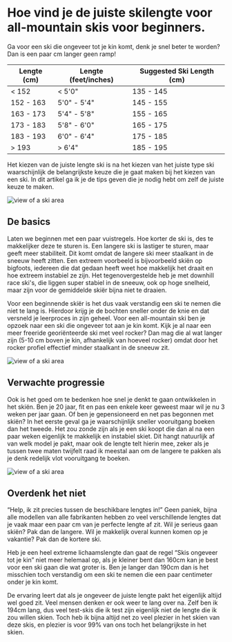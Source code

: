 # Hoe vind je de juiste skilengte voor all-mountain skis voor beginners.

Ga voor een ski die ongeveer tot je kin komt, denk je snel beter te worden? Dan is een paar cm langer geen ramp! 

| Lengte (cm) | Lengte (feet/inches) | Suggested Ski Length (cm) |
|-------------|----------------------|---------------------------|
| < 152       | < 5'0"               | 135 - 145                 |
| 152 - 163   | 5'0" - 5'4"          | 145 - 155                 |
| 163 - 173   | 5'4" - 5'8"          | 155 - 165                 |
| 173 - 183   | 5'8" - 6'0"          | 165 - 175                 |
| 183 - 193   | 6'0" - 6'4"          | 175 - 185                 |
| > 193       | > 6'4"               | 185 - 195                 |

Het kiezen van de juiste lengte ski is na het kiezen van het juiste type ski waarschijnlijk de belangrijkste keuze die je gaat maken bij het kiezen van een ski. In dit artikel ga ik je de tips geven die je nodig hebt om zelf de juiste keuze te maken. 


![view of a ski area](/images/banner-3.jpeg)

## De basics

Laten we beginnen met een paar vuistregels. Hoe korter de ski is, des te makkelijker deze te sturen is. Een langere ski is lastiger te sturen, maar geeft meer stabiliteit. Dit komt omdat de langere ski meer staalkant in de sneeuw heeft zitten. Een extreem voorbeeld is bijvoorbeeld skiën op bigfoots, iedereen die dat gedaan heeft weet hoe makkelijk het draait en hoe extreem instabiel ze zijn. Het tegenovergestelde heb je met downhill race ski's, die liggen super stabiel in de sneeuw, ook op hoge snelheid, maar zijn voor de gemiddelde skiër bijna niet te draaien. 

Voor een beginnende skiër is het dus vaak verstandig een ski te nemen die niet te lang is. Hierdoor krijg je de bochten sneller onder de knie en dat versneld je leerproces in zijn geheel. Voor een all-mountain ski ben je opzoek naar een ski die ongeveer tot aan je kin komt. Kijk je al naar een meer freeride georiënteerde ski met veel rocker? Dan mag die al wat langer zijn (5-10 cm boven je kin, afhankelijk van hoeveel rocker) omdat door het rocker profiel effectief minder staalkant in de sneeuw zit. 

![view of a ski area](/images/banner-1.jpeg)

## Verwachte progressie

Ook is het goed om te bedenken hoe snel je denkt te gaan ontwikkelen in het skiën. Ben je 20 jaar, fit en pas een enkele keer geweest maar wil je nu 3 weken per jaar gaan. Of ben je gepensioneerd en net pas begonnen met skiën? In het eerste geval ga je waarschijnlijk sneller vooruitgang boeken dan het tweede. Het zou zonde zijn als je een ski koopt die dan al na een paar weken eigenlijk te makkelijk en instabiel skiet. Dit hangt natuurlijk af van welk model je pakt, maar ook de lengte telt hierin mee, zeker als je tussen twee maten twijfelt raad ik meestal aan om de langere te pakken als je denk redelijk vlot vooruitgang te boeken.

![view of a ski area](/images/banner-2.jpeg)

## Overdenk het niet

“Help, ik zit precies tussen de beschikbare lengtes in!” Geen paniek, bijna alle modellen van alle fabrikanten hebben zo veel verschillende lengtes dat je vaak maar een paar cm van je perfecte lengte af zit. Wil je serieus gaan skiën? Pak dan de langere. Wil je makkelijk overal kunnen komen op je vakantie? Pak dan de kortere ski. 

Heb je een heel extreme lichaamslengte dan gaat de regel “Skis ongeveer tot je kin” niet meer helemaal op, als je kleiner bent dan 160cm kan je best voor een ski gaan die wat groter is. Ben je langer dan 190cm dan is het misschien toch verstandig om een ski te nemen die een paar centimeter onder je kin komt.

De ervaring leert dat als je ongeveer de juiste lengte pakt het eigenlijk altijd wel goed zit. Veel mensen denken er ook weer te lang over na. Zelf ben ik 194cm lang, dus veel test-skis die ik test zijn eigenlijk niet de lengte die ik zou willen skien. Toch heb ik bijna altijd net zo veel plezier in het skien van deze skis, en plezier is voor 99% van ons toch het belangrijkste in het skien. 
